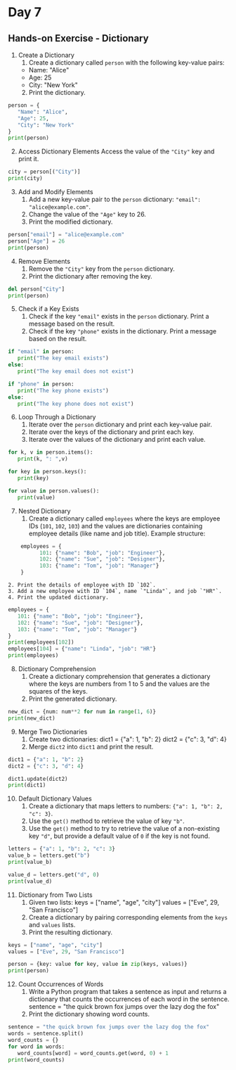 # Day 7

## Hands-on Exercise - Dictionary
1. Create a Dictionary
    1. Create a dictionary called `person` with the following key-value pairs:
   - Name: "Alice"
   - Age: 25
   - City: "New York"
    2. Print the dictionary.
```python
person = {
   "Name": "Alice",
   "Age": 25,
   "City": "New York"
}
print(person)
```

2. Access Dictionary Elements
Access the value of the `"City"` key and print it.
```python
city = person[("City")]
print(city)
```

3. Add and Modify Elements
    1. Add a new key-value pair to the `person` dictionary: `"email": "alice@example.com"`.
    2. Change the value of the `"Age"` key to 26.
    3. Print the modified dictionary.
```python
person["email"] = "alice@example.com"
person["Age"] = 26
print(person)
```

4. Remove Elements
    1. Remove the `"City"` key from the `person` dictionary.
    2. Print the dictionary after removing the key.
```python
del person["City"]
print(person)
```

5. Check if a Key Exists
    1. Check if the key `"email"` exists in the `person` dictionary. Print a message based on the result.
    2. Check if the key `"phone"` exists in the dictionary. Print a message based on the result.
```python
if "email" in person:
   print("The key email exists")
else:
   print("The key email does not exist")

if "phone" in person:
   print("The key phone exists")
else:
   print("The key phone does not exist")
```

6. Loop Through a Dictionary
    1. Iterate over the `person` dictionary and print each key-value pair.
    2. Iterate over the keys of the dictionary and print each key.
    3. Iterate over the values of the dictionary and print each value.
```python
for k, v in person.items():
   print(k, ": ",v)

for key in person.keys():
   print(key)

for value in person.values():
   print(value)
```

7. Nested Dictionary
    1. Create a dictionary called `employees` where the keys are employee IDs (`101`, `102`, `103`) and the values are dictionaries containing employee details (like name and job title). Example structure: 
```python
    employees = {
          101: {"name": "Bob", "job": "Engineer"},
          102: {"name": "Sue", "job": "Designer"},
          103: {"name": "Tom", "job": "Manager"}
    }
```
    2. Print the details of employee with ID `102`.
    3. Add a new employee with ID `104`, name `"Linda"`, and job `"HR"`.
    4. Print the updated dictionary.
```python
employees = {
   101: {"name": "Bob", "job": "Engineer"},
   102: {"name": "Sue", "job": "Designer"},
   103: {"name": "Tom", "job": "Manager"}
}
print(employees[102])
employees[104] = {"name": "Linda", "job": "HR"}
print(employees)
```

8. Dictionary Comprehension
    1. Create a dictionary comprehension that generates a dictionary where the keys are numbers from 1 to 5 and the values are the squares of the keys.
    2. Print the generated dictionary.
```python
new_dict = {num: num**2 for num in range(1, 6)}
print(new_dict)
```

9. Merge Two Dictionaries
    1. Create two dictionaries:
        dict1 = {"a": 1, "b": 2}
        dict2 = {"c": 3, "d": 4}
    2. Merge `dict2` into `dict1` and print the result.
```python
dict1 = {"a": 1, "b": 2}
dict2 = {"c": 3, "d": 4}

dict1.update(dict2)
print(dict1)
```

10. Default Dictionary Values
    1. Create a dictionary that maps letters to numbers: `{"a": 1, "b": 2, "c": 3}`.
    2. Use the `get()` method to retrieve the value of key `"b"`.
    3. Use the `get()` method to try to retrieve the value of a non-existing key `"d"`, but provide a default value of `0` if the key is not found.
```python
letters = {"a": 1, "b": 2, "c": 3}
value_b = letters.get("b")
print(value_b)

value_d = letters.get("d", 0)
print(value_d)
```

11. Dictionary from Two Lists
    1. Given two lists:
        keys = ["name", "age", "city"]
        values = ["Eve", 29, "San Francisco"]
    2. Create a dictionary by pairing corresponding elements from the `keys` and `values` lists.
    3. Print the resulting dictionary.
```python
keys = ["name", "age", "city"]
values = ["Eve", 29, "San Francisco"]

person = {key: value for key, value in zip(keys, values)}
print(person)
```

12. Count Occurrences of Words
    1. Write a Python program that takes a sentence as input and returns a dictionary that counts the occurrences of each word in the sentence.
        sentence = "the quick brown fox jumps over the lazy dog the fox"
    2. Print the dictionary showing word counts.
```python
sentence = "the quick brown fox jumps over the lazy dog the fox"
words = sentence.split()
word_counts = {}
for word in words:
   word_counts[word] = word_counts.get(word, 0) + 1
print(word_counts)
```
